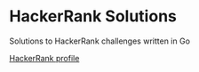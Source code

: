 # HackerRank Solutions

Solutions to HackerRank challenges written in Go

[HackerRank profile](https://www.hackerrank.com/sven_schoenung)
